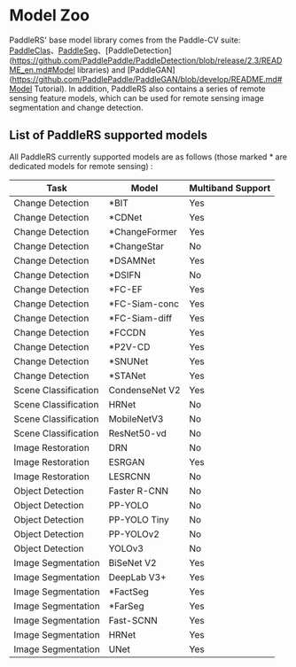 # Model Zoo

PaddleRS' base model library comes from the Paddle-CV suite: [PaddleClas](https://github.com/PaddlePaddle/PaddleClas/blob/release/2.3/docs/en/algorithm_introduction/ImageNet_models_en.md)、[PaddleSeg](https://github.com/PaddlePaddle/PaddleSeg/blob/release/2.4/docs/model_zoo_overview.md)、[PaddleDetection](https://github.com/PaddlePaddle/PaddleDetection/blob/release/2.3/README_en.md#Model libraries) and [PaddleGAN](https://github.com/PaddlePaddle/PaddleGAN/blob/develop/README.md#Model Tutorial). In addition, PaddleRS also contains a series of remote sensing feature models, which can be used for remote sensing image segmentation and change detection.

## List of PaddleRS supported models

All PaddleRS currently supported models are as follows (those marked \* are dedicated models for remote sensing) :

| Task | Model | Multiband Support |
|--------|---------|------|
| Change Detection | \*BIT | Yes |
| Change Detection | \*CDNet | Yes |
| Change Detection | \*ChangeFormer | Yes |
| Change Detection | \*ChangeStar | No |
| Change Detection | \*DSAMNet | Yes |
| Change Detection | \*DSIFN | No |
| Change Detection | \*FC-EF | Yes |
| Change Detection | \*FC-Siam-conc | Yes |
| Change Detection | \*FC-Siam-diff | Yes |
| Change Detection | \*FCCDN | Yes |
| Change Detection | \*P2V-CD | Yes |
| Change Detection | \*SNUNet | Yes |
| Change Detection | \*STANet | Yes |
| Scene Classification | CondenseNet V2 | Yes |
| Scene Classification | HRNet | No |
| Scene Classification | MobileNetV3 | No |
| Scene Classification | ResNet50-vd | No |
| Image Restoration | DRN | No |
| Image Restoration | ESRGAN | Yes |
| Image Restoration | LESRCNN | No |
| Object Detection | Faster R-CNN | No |
| Object Detection | PP-YOLO | No |
| Object Detection | PP-YOLO Tiny | No |
| Object Detection | PP-YOLOv2 | No |
| Object Detection | YOLOv3 | No |
| Image Segmentation | BiSeNet V2 | Yes |
| Image Segmentation | DeepLab V3+ | Yes |
| Image Segmentation | \*FactSeg | Yes |
| Image Segmentation | \*FarSeg | Yes |
| Image Segmentation | Fast-SCNN | Yes |
| Image Segmentation | HRNet | Yes |
| Image Segmentation | UNet | Yes |
